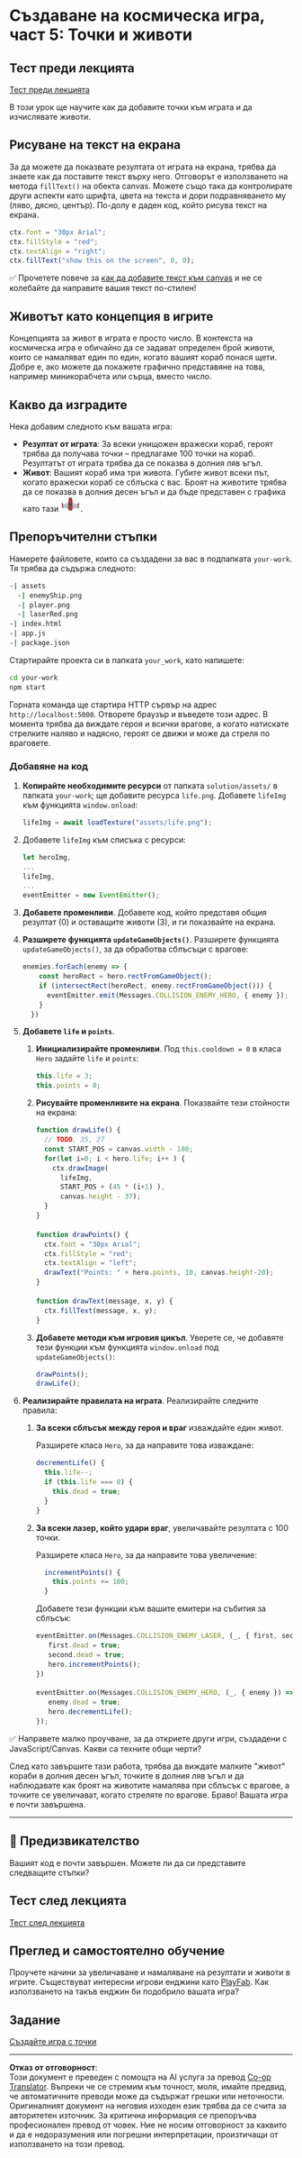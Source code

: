 <!--
CO_OP_TRANSLATOR_METADATA:
{
  "original_hash": "adda95e02afa3fbee67b6e385b1109e1",
  "translation_date": "2025-08-29T11:50:24+00:00",
  "source_file": "6-space-game/5-keeping-score/README.md",
  "language_code": "bg"
}
-->
# Създаване на космическа игра, част 5: Точки и животи

## Тест преди лекцията

[Тест преди лекцията](https://ff-quizzes.netlify.app/web/quiz/37)

В този урок ще научите как да добавите точки към играта и да изчислявате животи.

## Рисуване на текст на екрана

За да можете да показвате резултата от играта на екрана, трябва да знаете как да поставите текст върху него. Отговорът е използването на метода `fillText()` на обекта canvas. Можете също така да контролирате други аспекти като шрифта, цвета на текста и дори подравняването му (ляво, дясно, център). По-долу е даден код, който рисува текст на екрана.

```javascript
ctx.font = "30px Arial";
ctx.fillStyle = "red";
ctx.textAlign = "right";
ctx.fillText("show this on the screen", 0, 0);
```

✅ Прочетете повече за [как да добавите текст към canvas](https://developer.mozilla.org/docs/Web/API/Canvas_API/Tutorial/Drawing_text) и не се колебайте да направите вашия текст по-стилен!

## Животът като концепция в игрите

Концепцията за живот в играта е просто число. В контекста на космическа игра е обичайно да се задават определен брой животи, които се намаляват един по един, когато вашият кораб понася щети. Добре е, ако можете да покажете графично представяне на това, например миникорабчета или сърца, вместо число.

## Какво да изградите

Нека добавим следното към вашата игра:

- **Резултат от играта**: За всеки унищожен вражески кораб, героят трябва да получава точки – предлагаме 100 точки на кораб. Резултатът от играта трябва да се показва в долния ляв ъгъл.
- **Живот**: Вашият кораб има три живота. Губите живот всеки път, когато вражески кораб се сблъска с вас. Броят на животите трябва да се показва в долния десен ъгъл и да бъде представен с графика като тази ![изображение на живот](../../../../translated_images/life.6fb9f50d53ee0413cd91aa411f7c296e10a1a6de5c4a4197c718b49bf7d63ebf.bg.png).

## Препоръчителни стъпки

Намерете файловете, които са създадени за вас в подпапката `your-work`. Тя трябва да съдържа следното:

```bash
-| assets
  -| enemyShip.png
  -| player.png
  -| laserRed.png
-| index.html
-| app.js
-| package.json
```

Стартирайте проекта си в папката `your_work`, като напишете:

```bash
cd your-work
npm start
```

Горната команда ще стартира HTTP сървър на адрес `http://localhost:5000`. Отворете браузър и въведете този адрес. В момента трябва да виждате героя и всички врагове, а когато натискате стрелките наляво и надясно, героят се движи и може да стреля по враговете.

### Добавяне на код

1. **Копирайте необходимите ресурси** от папката `solution/assets/` в папката `your-work`; ще добавите ресурса `life.png`. Добавете `lifeImg` към функцията `window.onload`:

    ```javascript
    lifeImg = await loadTexture("assets/life.png");
    ```

1. Добавете `lifeImg` към списъка с ресурси:

    ```javascript
    let heroImg,
    ...
    lifeImg,
    ...
    eventEmitter = new EventEmitter();
    ```
  
2. **Добавете променливи**. Добавете код, който представя общия резултат (0) и оставащите животи (3), и ги показвайте на екрана.

3. **Разширете функцията `updateGameObjects()`**. Разширете функцията `updateGameObjects()`, за да обработва сблъсъци с врагове:

    ```javascript
    enemies.forEach(enemy => {
        const heroRect = hero.rectFromGameObject();
        if (intersectRect(heroRect, enemy.rectFromGameObject())) {
          eventEmitter.emit(Messages.COLLISION_ENEMY_HERO, { enemy });
        }
      })
    ```

4. **Добавете `life` и `points`**. 
   1. **Инициализирайте променливи**. Под `this.cooldown = 0` в класа `Hero` задайте `life` и `points`:

        ```javascript
        this.life = 3;
        this.points = 0;
        ```

   1. **Рисувайте променливите на екрана**. Показвайте тези стойности на екрана:

        ```javascript
        function drawLife() {
          // TODO, 35, 27
          const START_POS = canvas.width - 180;
          for(let i=0; i < hero.life; i++ ) {
            ctx.drawImage(
              lifeImg, 
              START_POS + (45 * (i+1) ), 
              canvas.height - 37);
          }
        }
        
        function drawPoints() {
          ctx.font = "30px Arial";
          ctx.fillStyle = "red";
          ctx.textAlign = "left";
          drawText("Points: " + hero.points, 10, canvas.height-20);
        }
        
        function drawText(message, x, y) {
          ctx.fillText(message, x, y);
        }

        ```

   1. **Добавете методи към игровия цикъл**. Уверете се, че добавяте тези функции към функцията `window.onload` под `updateGameObjects()`:

        ```javascript
        drawPoints();
        drawLife();
        ```

1. **Реализирайте правилата на играта**. Реализирайте следните правила:

   1. **За всеки сблъсък между героя и враг** изваждайте един живот.
   
      Разширете класа `Hero`, за да направите това изваждане:

        ```javascript
        decrementLife() {
          this.life--;
          if (this.life === 0) {
            this.dead = true;
          }
        }
        ```

   2. **За всеки лазер, който удари враг**, увеличавайте резултата с 100 точки.

      Разширете класа `Hero`, за да направите това увеличение:
    
        ```javascript
          incrementPoints() {
            this.points += 100;
          }
        ```

        Добавете тези функции към вашите емитери на събития за сблъсък:

        ```javascript
        eventEmitter.on(Messages.COLLISION_ENEMY_LASER, (_, { first, second }) => {
           first.dead = true;
           second.dead = true;
           hero.incrementPoints();
        })

        eventEmitter.on(Messages.COLLISION_ENEMY_HERO, (_, { enemy }) => {
           enemy.dead = true;
           hero.decrementLife();
        });
        ```

✅ Направете малко проучване, за да откриете други игри, създадени с JavaScript/Canvas. Какви са техните общи черти?

След като завършите тази работа, трябва да виждате малките "живот" кораби в долния десен ъгъл, точките в долния ляв ъгъл и да наблюдавате как броят на животите намалява при сблъсък с врагове, а точките се увеличават, когато стреляте по врагове. Браво! Вашата игра е почти завършена.

---

## 🚀 Предизвикателство

Вашият код е почти завършен. Можете ли да си представите следващите стъпки?

## Тест след лекцията

[Тест след лекцията](https://ff-quizzes.netlify.app/web/quiz/38)

## Преглед и самостоятелно обучение

Проучете начини за увеличаване и намаляване на резултати и животи в игрите. Съществуват интересни игрови енджини като [PlayFab](https://playfab.com). Как използването на такъв енджин би подобрило вашата игра?

## Задание

[Създайте игра с точки](assignment.md)

---

**Отказ от отговорност**:  
Този документ е преведен с помощта на AI услуга за превод [Co-op Translator](https://github.com/Azure/co-op-translator). Въпреки че се стремим към точност, моля, имайте предвид, че автоматичните преводи може да съдържат грешки или неточности. Оригиналният документ на неговия изходен език трябва да се счита за авторитетен източник. За критична информация се препоръчва професионален превод от човек. Ние не носим отговорност за каквито и да е недоразумения или погрешни интерпретации, произтичащи от използването на този превод.